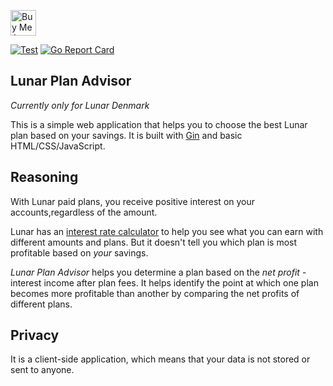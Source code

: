 
<a href="https://www.buymeacoffee.com/romietis00z" target="_blank"><img src="https://cdn.buymeacoffee.com/buttons/default-orange.png" alt="Buy Me A Coffee" height="41" width=""></a>

[![Test](https://github.com/romietis/lunar-plan-advisor/actions/workflows/test.yaml/badge.svg)](https://github.com/romietis/lunar-plan-advisor/actions/workflows/test.yaml)
[![Go Report Card](https://goreportcard.com/badge/github.com/romietis/lunar-plan-advisor)](https://goreportcard.com/report/github.com/romietis/lunar-plan-advisor)

## Lunar Plan Advisor

*Currently only for Lunar Denmark*

This is a simple web application that helps you to choose the best Lunar plan based on
your savings. It is built with [Gin](https://gin-gonic.com/) and basic HTML/CSS/JavaScript.

## Reasoning

With Lunar paid plans, you receive positive interest on your accounts,regardless of the amount.

Lunar has an
[interest rate calculator](https://www.lunar.app/en/personal/positive-interest-rate-lunar)
to help you see what you can earn with different amounts and plans.
But it doesn't tell you which plan is most profitable based on *your* savings.

*Lunar Plan Advisor* helps you determine a plan based on the
*net profit* - interest income after plan fees.
It helps identify the point at which one plan becomes more profitable than another by
comparing the net profits of different plans.

## Privacy
It is a client-side application, which means that your data is not stored or sent to
anyone.
